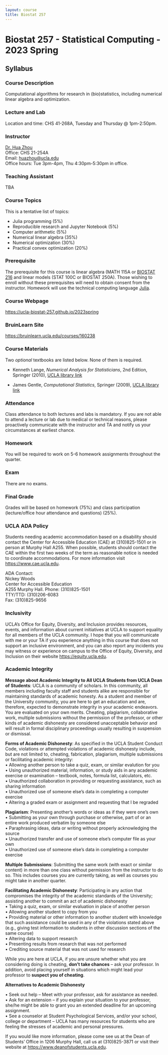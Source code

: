 ```yaml
---
layout: course
title: Biostat 257
---
```


# Biostat 257 - Statistical Computing - 2023 Spring

## Syllabus

### Course Description

Computational algorithms for research in (bio)statistics, including numerical linear algebra and optimization. 

### Lecture and Lab

Location and time: CHS 41-268A, Tuesday and Thursday @ 1pm-2:50pm.  

### Instructor

[Dr. Hua Zhou](http://hua-zhou.github.io/)  
Office: CHS 21-254A  
Email: <huazhou@ucla.edu>  
Office hours: Tue 3pm-4pm, Thu 4:30pm-5:30pm in office.

### Teaching Assistant

TBA

### Course Topics

This is a tentative list of topics:  

* Julia programming (5%)  
* Reproducible research and Jupyter Notebook (5%)  
* Computer arithmetic (5%)  
* Numerical linear algebra (35%)   
* Numerical optimization (30%)   
* Practical convex optimization (20%)  

### Prerequisite

The prerequisite for this course is linear algebra (MATH 115A or [BIOSTAT 216](https://ucla-biostat-216.github.io/2022fall) and linear models (STAT 100C or BIOSTAT 250A). Those wishing to enroll without these prerequisites will need to obtain consent from the instructor.  Homework will use the technical computing language [Julia](http://julialang.org).  

### Course Webpage

<https://ucla-biostat-257.github.io/2023spring>

### BruinLearn Site

<https://bruinlearn.ucla.edu/courses/160238>

### Course Materials

Two _optional_ textbooks are listed below. None of them is required.  

* Kenneth Lange, _Numerical Analysis for Statisticians_, 2nd Edition, Springer (2010), [UCLA library link](https://search.library.ucla.edu/permalink/01UCS_LAL/192ecse/cdi_springer_books_10_1007_978_1_4419_5945_4)  

* James Gentle, _Computational Statistics_, Springer (2009), [UCLA library link](https://search.library.ucla.edu/permalink/01UCS_LAL/17p22dp/alma9914832273606531)  

### Attendance

Class attendance to both lectures and labs is mandatory. If you are not able to attend a lecture or lab due to medical or technical reasons, please proactively communicate with the instructor and TA and notify us your circumstances at earliest chance. 

### Homework

You will be required to work on 5-6 homework assignments throughout the quarter.  

### Exam

There are no exams.

### Final Grade

Grades will be based on homework (75%) and class participation (lecture/office hour attendance and questions) (25%).

### UCLA ADA Policy 

Students needing academic accommodation based on a disability should contact the Center for Accessible Education (CAE) at (310)825-1501 or in person at Murphy Hall A255. When possible, students should contact the CAE within the first two weeks of the term as reasonable notice is needed to coordinate accommodations. For more information visit <https://www.cae.ucla.edu>.

ADA Contact:  
Nickey Woods   
Center for Accessible Education  
A255 Murphy Hall. 
Phone: (310)825-1501  
TTY/TTD: (310)206-6083  
Fax: (310)825-9656  

### Inclusivity

UCLA’s Office for Equity, Diversity, and Inclusion provides resources, events, and information about current initiatives at UCLA to support equality for all members of the UCLA community. I hope that you will communicate with me or your TA if you experience anything in this course that does not support an inclusive environment, and you can also report any incidents you may witness or experience on campus to the Office of Equity, Diversity, and Inclusion on their website <https://equity.ucla.edu>.


### Academic Integrity

**Message about Academic Integrity to All UCLA Students from UCLA Dean of Students**: UCLA is a community of scholars. In this community, all members including faculty staff and students alike are responsible for maintaining standards of academic honesty. As a student and member of the University community, you are here to get an education and are, therefore, expected to demonstrate integrity in your academic endeavors. You are evaluated on your own merits. Cheating, plagiarism, collaborative work, multiple submissions without the permission of the professor, or other kinds of academic dishonesty are considered unacceptable behavior and will result in formal disciplinary proceedings usually resulting in suspension or dismissal.

**Forms of Academic Dishonesty**: As specified in the UCLA Student Conduct Code, violations or attempted violations of academic dishonesty include, but are not limited to, cheating, fabrication, plagiarism, multiple submissions or facilitating academic integrity:   
• Allowing another person to take a quiz, exam, or similar evalution for you  
• Using unauthorized material, information, or study aids in any academic exercise or examination – textbook, notes, formula list, calculators, etc.  
• Unauthorized collaboration in providing or requesting assistance, such as sharing information   
• Unauthorized use of someone else’s data in completing a computer exercise  
• Altering a graded exam or assignment and requesting that I be regraded

**Plagiarism**: Presenting another’s words or ideas as if they were one’s own  
• Submitting as your own through purchase or otherwise, part of or an entire work produced verbatim by someone else  
• Paraphrasing ideas, data or writing without properly acknowledging the source  
• Unauthorized transfer and use of someone else’s computer file as your own  
• Unauthorized use of someone else’s data in completing a computer exercise  

**Multiple Submissions**: Submitting the same work (with exact or similar content) in more than one class without permission from the instructor to do so. This includes courses you are currently taking, as well as courses you might take in another quarter.

**Facilitating Academic Dishonesty**: Participating in any action that compromises the integrity of the academic standards of the University; assisting another to commit an act of academic dishonesty   
• Taking a quiz, exam, or similar evaluation in place of another person   
• Allowing another student to copy from you  
• Providing material or other information to another student with knowledge that such assistance could be used in any of the violations stated above (e.g., giving test information to students in other discussion sections of the same course)  
• Altering data to support research  
• Presenting results from research that was not performed  
• Crediting source material that was not used for  research  

While you are here at UCLA, if you are unsure whether what you are considering doing is cheating, **don’t take chances** – ask your professor. In addition, avoid placing yourself in situations which might lead your professor to **suspect you of cheating**.

**Alternatives to Academic Dishonesty**

• Seek out help – Meet with your professor, ask for assistance as needed.  
• Ask for an extension – if you explain your situation to your professor, she/he might be able to grant you an extended deadline for an upcoming assignment.  
•	See a counselor at Student Psychological Services, and/or your school, college or department – UCLA has many resources for students who are feeling the stresses of academic and personal pressures. 

If you would like more information, please come see us at the Dean of Students’ Office in 1206 Murphy Hall, call us at (310)825-3871 or visit their website at <https://www.deanofstudents.ucla.edu>.
